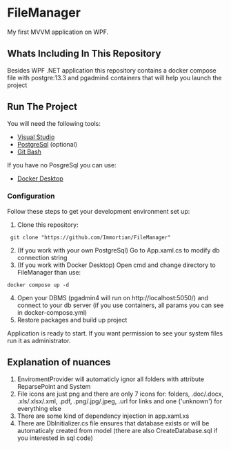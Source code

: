 # FileManager

My first MVVM application on WPF.

## Whats Including In This Repository

Besides WPF .NET application this repository contains a docker compose file with postgre:13.3 and pgadmin4 containers that will help you launch the project

## Run The Project
You will need the following tools:

* [Visual Studio](https://visualstudio.microsoft.com/en/)
* [PostgreSql](https://www.postgresql.org/download/windows/) (optional)
* [Git Bash](https://git-scm.com/downloads)

If you have no PosgreSql you can use:

* [Docker Desktop](https://www.docker.com/products/docker-desktop/)

### Configuration
Follow these steps to get your development environment set up:

1. Clone this repository:
```
 git clone "https://github.com/Immortian/FileManager"
```
2. (If you work with your own PostgreSql) Go to App.xaml.cs to modify db connection string
3. (If you work with Docker Desktop) Open cmd and change directory to FileManager than use:
```
docker compose up -d
```
4. Open your DBMS (pgadmin4 will run on http://localhost:5050/) and connect to your db server (if you use containers, all params you can see in docker-compose.yml)
5. Restore packages and build up project

Application is ready to start. If you want permission to see your system files run it as administrator.

## Explanation of nuances

1. EnviromentProvider will automaticly ignor all folders with attribute ReparsePoint and System
2. File icons are just png and there are only 7 icons for: folders, .doc/.docx, .xls/.xlsx/.xml, .pdf, .png/.jpg/.jpeg, .url for links and one ('unknown') for everything else
3. There are some kind of dependency injection in app.xaml.xs
4. There are DbInitializer.cs file ensures that database exists or will be automaticaly created from model (there are also CreateDatabase.sql if you interested in sql code)
